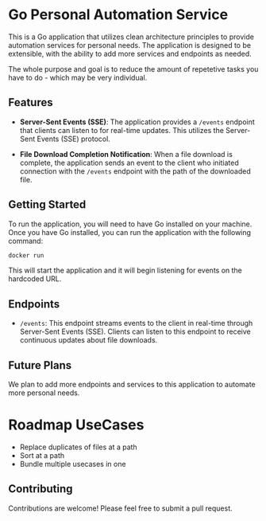 # Go Personal Automation Service

This is a Go application that utilizes clean architecture principles to provide automation services for personal needs. The application is designed to be extensible, with the ability to add more services and endpoints as needed.

The whole purpose and goal is to reduce the amount of repetetive tasks you have to do - which may be very individual.

## Features

- **Server-Sent Events (SSE)**: The application provides a `/events` endpoint that clients can listen to for real-time updates. This utilizes the Server-Sent Events (SSE) protocol.

- **File Download Completion Notification**: When a file download is complete, the application sends an event to the client who initiated connection with the `/events` endpoint with the path of the downloaded file.

## Getting Started

To run the application, you will need to have Go installed on your machine. Once you have Go installed, you can run the application with the following command:

```go
docker run
```

This will start the application and it will begin listening for events on the hardcoded URL.

## Endpoints

- `/events`: This endpoint streams events to the client in real-time through Server-Sent Events (SSE). Clients can listen to this endpoint to receive continuous updates about file downloads.

## Future Plans

We plan to add more endpoints and services to this application to automate more personal needs.

# Roadmap UseCases

- Replace duplicates of files at a path
- Sort at a path
- Bundle multiple usecases in one

## Contributing

Contributions are welcome! Please feel free to submit a pull request.
